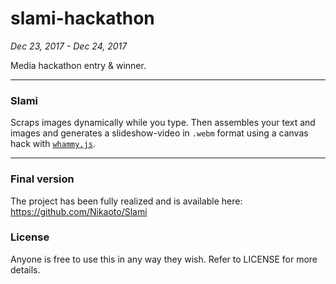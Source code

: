 # slami-hackathon
*Dec 23, 2017 - Dec 24, 2017*

Media hackathon entry & winner.

---

### Slami
Scraps images dynamically while you type. Then assembles your text and images and generates a slideshow-video in `.webm` format using a canvas hack with [`whammy.js`](https://github.com/antimatter15/whammy).

---

### Final version
The project has been fully realized and is available here: https://github.com/Nikaoto/Slami

### License
Anyone is free to use this in any way they wish. Refer to LICENSE for more details.
